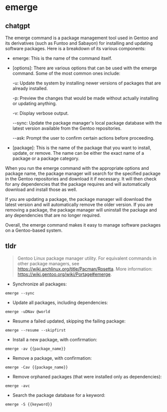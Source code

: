 # emerge 
## chatgpt 
The emerge command is a package management tool used in Gentoo and its derivatives (such as Funtoo and Sabayon) for installing and updating software packages. Here is a breakdown of its various components:

- emerge: This is the name of the command itself.
- [options]: There are various options that can be used with the emerge command. Some of the most common ones include:

  -u: Update the system by installing newer versions of packages that are already installed.
  
  -p: Preview the changes that would be made without actually installing or updating anything.
  
  -v: Display verbose output.
  
  --sync: Update the package manager's local package database with the latest version available from the Gentoo repositories.
  
  --ask: Prompt the user to confirm certain actions before proceeding.
  
- [package]: This is the name of the package that you want to install, update, or remove. The name can be either the exact name of a package or a package category.

When you run the emerge command with the appropriate options and package name, the package manager will search for the specified package in the Gentoo repositories and download it if necessary. It will then check for any dependencies that the package requires and will automatically download and install those as well.

If you are updating a package, the package manager will download the latest version and will automatically remove the older version. If you are removing a package, the package manager will uninstall the package and any dependencies that are no longer required.

Overall, the emerge command makes it easy to manage software packages on a Gentoo-based system. 

## tldr 
 
> Gentoo Linux package manager utility.
> For equivalent commands in other package managers, see <https://wiki.archlinux.org/title/Pacman/Rosetta>.
> More information: <https://wiki.gentoo.org/wiki/Portage#emerge>.

- Synchronize all packages:

`emerge --sync`

- Update all packages, including dependencies:

`emerge -uDNav @world`

- Resume a failed updated, skipping the failing package:

`emerge --resume --skipfirst`

- Install a new package, with confirmation:

`emerge -av {{package_name}}`

- Remove a package, with confirmation:

`emerge -Cav {{package_name}}`

- Remove orphaned packages (that were installed only as dependencies):

`emerge -avc`

- Search the package database for a keyword:

`emerge -S {{keyword}}`
